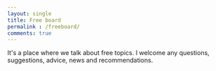 ```yaml
---
layout: single
title: Free board
permalink : /freeboard/
comments: true
---
```


It's a place where we talk about free topics.
I welcome any questions, suggestions, advice, news and recommendations.


 <br />
 <br />
 <br />

